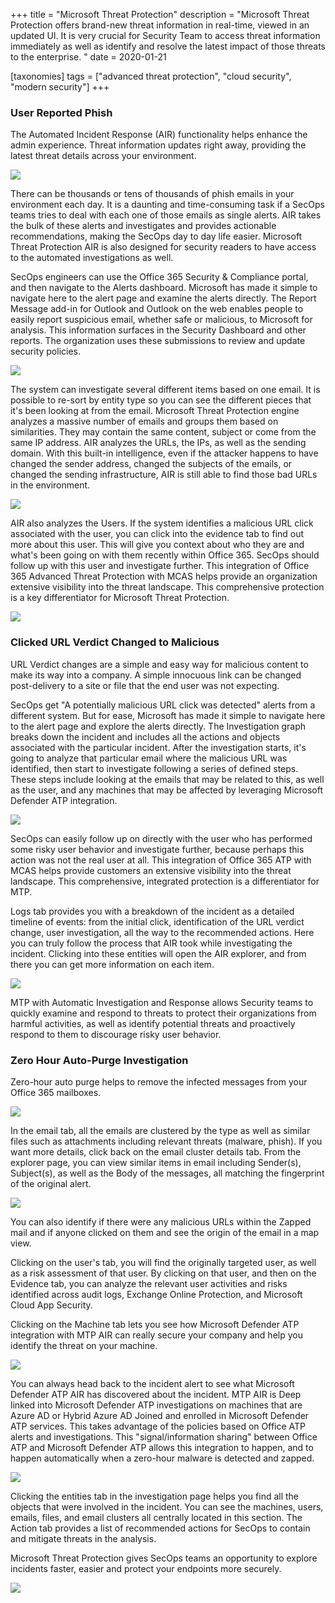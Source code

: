 +++
title = "Microsoft Threat Protection"
description = "Microsoft Threat Protection offers brand-new threat information in real-time, viewed in an updated UI. It is very crucial for Security Team to access threat information immediately as well as identify and resolve the latest impact of those threats to the enterprise. "
date = 2020-01-21

[taxonomies]
tags = ["advanced threat protection", "cloud security", "modern security"]
+++

### User Reported Phish

The Automated Incident Response (AIR) functionality helps
enhance the admin experience. Threat information updates right away,
providing the latest threat details across your environment.

![](https://o365hq.com/images/659.png)

There can be thousands or tens of thousands of phish emails in your
environment each day. It is a daunting and time-consuming task if a
SecOps teams tries to deal with each one of those emails as single
alerts. AIR takes the bulk of these alerts and investigates and
provides actionable recommendations, making the SecOps day to day life
easier. Microsoft Threat Protection AIR is also designed for
security readers to have access to the automated investigations as well.

SecOps engineers can use the Office 365 Security & Compliance portal,
and then navigate to the Alerts dashboard. Microsoft has made it simple
to navigate here to the alert page and examine the alerts directly. The
Report Message add-in for Outlook and Outlook on the web enables people
to easily report suspicious email, whether safe or malicious, to
Microsoft for analysis. This information surfaces in the Security
Dashboard and other reports. The organization uses these submissions to
review and update security policies.

![](https://o365hq.com/images/662.png)

The system can investigate several different items based on one email.
It is possible to re-sort by entity type so you can see the different
pieces that it's been looking at from the email. Microsoft Threat
Protection engine analyzes a massive number of emails and groups them
based on similarities. They may contain the same content, subject or
come from the same IP address. AIR analyzes the URLs,
the IPs, as well as the sending domain. With this built-in intelligence,
even if the attacker happens to have changed the sender address, changed
the subjects of the emails, or changed the sending infrastructure,
AIR is still able to find those bad URLs in the
environment.

![](https://o365hq.com/images/661.png)

AIR also analyzes the Users. If the system identifies a
malicious URL click associated with the user, you can click
into the evidence tab to find out more about this user. This will give
you context about who they are and what's been going on with them
recently within Office 365. SecOps should follow up with this user and
investigate further. This integration of Office 365 Advanced Threat
Protection with MCAS helps provide an organization extensive
visibility into the threat landscape. This comprehensive protection is a
key differentiator for Microsoft Threat Protection.

![](https://o365hq.com/images/660.png)

### Clicked URL Verdict Changed to Malicious

URL Verdict changes are a simple and easy way for malicious
content to make its way into a company. A simple innocuous link can be
changed post-delivery to a site or file that the end user was not
expecting.

SecOps get "A potentially malicious URL click was detected"
alerts from a different system. But for ease, Microsoft has made it
simple to navigate here to the alert page and explore the alerts
directly. The Investigation graph breaks down the incident and includes
all the actions and objects associated with the particular incident.
After the investigation starts, it's going to analyze that particular
email where the malicious URL was identified, then start to
investigate following a series of defined steps. These steps include
looking at the emails that may be related to this, as well as the user,
and any machines that may be affected by leveraging Microsoft Defender
ATP integration.

![](https://o365hq.com/images/663.png)

SecOps can easily follow up on directly with the user who has performed
some risky user behavior and investigate further, because perhaps this
action was not the real user at all. This integration of Office 365
ATP with MCAS helps provide customers an extensive
visibility into the threat landscape. This comprehensive, integrated
protection is a differentiator for MTP.

Logs tab provides you with a breakdown of the incident as a detailed
timeline of events: from the initial click, identification of the
URL verdict change, user investigation, all the way to the
recommended actions. Here you can truly follow the process that
AIR took while investigating the incident. Clicking into these
entities will open the AIR explorer, and from there you can get
more information on each item.

![](https://o365hq.com/images/664.png)

MTP with Automatic Investigation and Response allows Security
teams to quickly examine and respond to threats to protect their
organizations from harmful activities, as well as identify potential
threats and proactively respond to them to discourage risky user
behavior.

### Zero Hour Auto-Purge Investigation

Zero-hour auto purge helps to remove the infected messages from your
Office 365 mailboxes.

![](https://o365hq.com/images/667.png)

In the email tab, all the emails are clustered by the type as well as
similar files such as attachments including relevant threats (malware,
phish). If you want more details, click back on the email cluster
details tab. From the explorer page, you can view similar items in email
including Sender(s), Subject(s), as well as the Body of the messages,
all matching the fingerprint of the original alert.

![](https://o365hq.com/images/665.png)

You can also identify if there were any malicious URLs within
the Zapped mail and if anyone clicked on them and see the origin of the
email in a map view.

Clicking on the user's tab, you will find the originally targeted user,
as well as a risk assessment of that user. By clicking on that user, and
then on the Evidence tab, you can analyze the relevant user activities
and risks identified across audit logs, Exchange Online Protection, and
Microsoft Cloud App Security.

Clicking on the Machine tab lets you see how Microsoft Defender
ATP integration with MTP AIR can really
secure your company and help you identify the threat on your machine.

![](https://o365hq.com/images/666.png)

You can always head back to the incident alert to see what Microsoft
Defender ATP AIR has discovered about the incident.
MTP AIR is Deep linked into Microsoft Defender
ATP investigations on machines that are Azure AD or Hybrid
Azure AD Joined and enrolled in Microsoft Defender ATP
services. This takes advantage of the policies based on Office
ATP alerts and investigations. This "signal/information
sharing" between Office ATP and Microsoft Defender ATP
allows this integration to happen, and to happen automatically when a
zero-hour malware is detected and zapped.

![](https://o365hq.com/images/668.png)

Clicking the entities tab in the investigation page helps you find all
the objects that were involved in the incident. You can see the
machines, users, emails, files, and email clusters all centrally located
in this section. The Action tab provides a list of recommended actions
for SecOps to contain and mitigate threats in the analysis.

Microsoft Threat Protection gives SecOps teams an opportunity to explore
incidents faster, easier and protect your endpoints more securely.

![](https://o365hq.com/images/669.png)